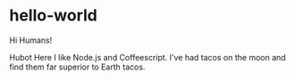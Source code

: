 # hello-world

Hi Humans!

Hubot Here I like Node.js and Coffeescript.
I've had tacos on the moon and find them far superior to Earth tacos.
